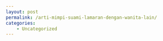 ```yaml
---
layout: post
permalink: /arti-mimpi-suami-lamaran-dengan-wanita-lain/
categories:
    - Uncategorized
---
```


